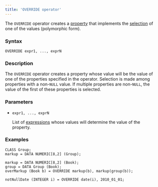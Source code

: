 ```yaml
---
title: 'OVERRIDE operator'
---
```


The `OVERRIDE` operator creates a [property](Properties.md) that implements the [selection](Selection_CASE_IF_MULTI_OVERRIDE_EXCLUSIVE.md#exclusive) of one of the values (polymorphic form).

### Syntax

```
OVERRIDE expr1, ..., exprN
```

### Description

The `OVERRIDE` operator creates a property whose value will be the value of one of the properties specified in the operator. Selection is made among properties with a non-`NULL` value. If multiple properties are non-`NULL`, the value of the first of these properties is selected.

### Parameters

- `expr1, ..., exprN`

    List of [expressions](Expression.md) whose values will determine the value of the property.

### Examples

```lsf
CLASS Group;
markup = DATA NUMERIC[8,2] (Group);

markup = DATA NUMERIC[8,2] (Book);
group = DATA Group (Book);
overMarkup (Book b) = OVERRIDE markup(b), markup(group(b));

notNullDate (INTEGER i) = OVERRIDE date(i), 2010_01_01;
```
